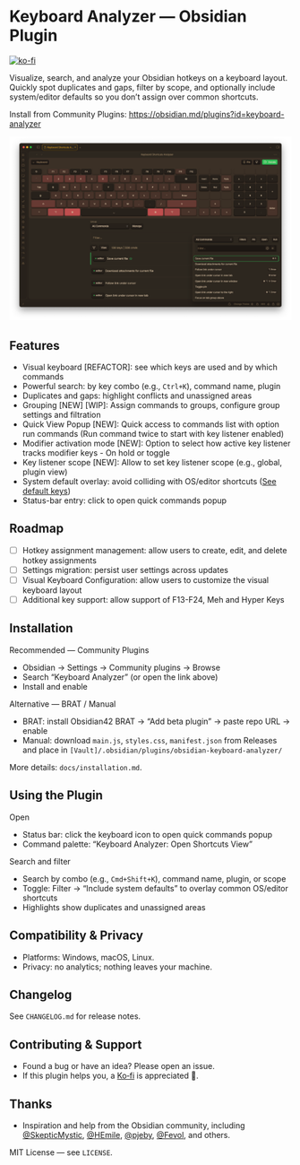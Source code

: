 # Keyboard Analyzer — Obsidian Plugin

[![ko-fi](https://ko-fi.com/img/githubbutton_sm.svg)](https://ko-fi.com/S6S5E6K74)

Visualize, search, and analyze your Obsidian hotkeys on a keyboard layout. Quickly spot duplicates and gaps, filter by scope, and optionally include system/editor defaults so you don’t assign over common shortcuts.

Install from Community Plugins: https://obsidian.md/plugins?id=keyboard-analyzer

![Keyboard Analyzer screenshot](Screens/image.png)

## Features

- Visual keyboard [REFACTOR]: see which keys are used and by which commands
- Powerful search: by key combo (e.g., `Ctrl+K`), command name, plugin
- Duplicates and gaps: highlight conflicts and unassigned areas
- Grouping [NEW] [WIP]: Assign commands to groups, configure group settings and filtration
- Quick View Popup [NEW]: Quick access to commands list with option run commands (Run command twice to start with key listener enabled)
- Modifier activation mode [NEW]: Option to select how active key listener tracks modifier keys - On hold or toggle
- Key listener scope [NEW]: Allow to set key listener scope (e.g., global, plugin view)
- System default overlay: avoid colliding with OS/editor shortcuts ([See default keys](docs/system-shortcuts.md))
- Status-bar entry: click to open quick commands popup

## Roadmap

- [ ] Hotkey assignment management: allow users to create, edit, and delete hotkey assignments
- [ ] Settings migration: persist user settings across updates
- [ ] Visual Keyboard Configuration: allow users to customize the visual keyboard layout
- [ ] Additional key support: allow support of F13-F24, Meh and Hyper Keys

## Installation

Recommended — Community Plugins

- Obsidian → Settings → Community plugins → Browse
- Search “Keyboard Analyzer” (or open the link above)
- Install and enable

Alternative — BRAT / Manual

- BRAT: install Obsidian42 BRAT → “Add beta plugin” → paste repo URL → enable
- Manual: download `main.js`, `styles.css`, `manifest.json` from Releases and place in `[Vault]/.obsidian/plugins/obsidian-keyboard-analyzer/`

More details: `docs/installation.md`.

## Using the Plugin

Open

- Status bar: click the keyboard icon to open quick commands popup
- Command palette: “Keyboard Analyzer: Open Shortcuts View”

Search and filter

- Search by combo (e.g., `Cmd+Shift+K`), command name, plugin, or scope
- Toggle: Filter → “Include system defaults” to overlay common OS/editor shortcuts
- Highlights show duplicates and unassigned areas

## Compatibility & Privacy

- Platforms: Windows, macOS, Linux.
- Privacy: no analytics; nothing leaves your machine.

## Changelog

See `CHANGELOG.md` for release notes.

## Contributing & Support

- Found a bug or have an idea? Please open an issue.
- If this plugin helps you, a [Ko‑fi](https://ko-fi.com/S6S5E6K74) is appreciated 🤍.

## Thanks

- Inspiration and help from the Obsidian community, including
  [@SkepticMystic](https://github.com/SkepticMystic), [@HEmile](https://github.com/HEmile),
  [@pjeby](https://github.com/pjeby), [@Fevol](https://github.com/Fevol), and others.

MIT License — see `LICENSE`.
